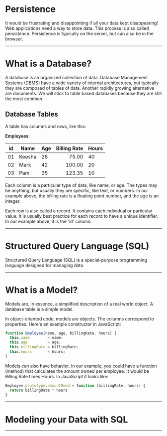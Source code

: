# Persistence

It would be frustrating and disappointing if all your data kept disappearing!  Web applications need a way to store data. This process is also called persistence. Persistence is typically on the server, but can also be in the browser.

---
# What is a Database?

A database is an organized collection of data. Database Management Systems (DBMS) have a wide variety of internal architectures, but typically they are composed of tables of data. Another rapidly growing alternative are documents. We will stick to table based databases because they are still the most common.

## Database Tables

A table has columns and rows, like this:

**Employees**:

| id | Name   | Age | Billing Rate | Hours |
|----|--------|-----|-------------:|-------|
| 01 | Keesha | 28  | 75.00        | 40 |
| 02 | Mark   | 42  | 100.00       | 20 |
| 03 | Pam    | 35  | 123.35       | 10 |

Each column is a particular type of data, like name, or age. The types may be anything, but usually they are specific, like text, or numbers. In our example above, the billing rate is a floating point number, and the age is an integer.

Each row is also called a record. It contains each individual or particular value. It is usually best practice for each record to have a unique identifier. In our example above, it is the 'id' column.


---
# Structured Query Language (SQL)

Structured Query Language (SQL) is a special-purpose programming language designed for managing data


---

# What is a Model?

Models are, in essence, a simplified description of a real world object. A database table is a simple model.

In object-oriented code, models are objects. The columns correspond to properties. Here's an example constructor in JavaScript:

```javascript
function Employee(name, age, billingRate, hours) {
  this.name        = name;
  this.age         = age;
  this.billingRate = billingRate;
  this.hours       = hours;
}
```

Models can also have behavior. In our example, you could have a function (method) that calculates the amount owned per employee. It would be Billing Rate times Hours. In JavaScript it looks like:
```javascript
Employee.prototype.amountOwed = function (billingRate, hours) {
  return billingRate * hours
}
```

---

# Modeling your Data with SQL

---


